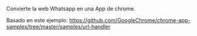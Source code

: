 Convierte la web Whatsapp en una App de chrome.

Basado en este ejemplo: 
https://github.com/GoogleChrome/chrome-app-samples/tree/master/samples/url-handler